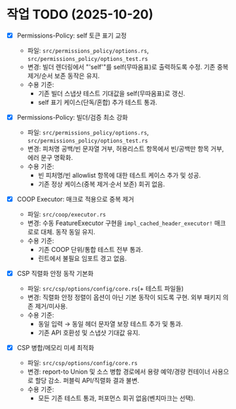 # 작업 TODO (2025-10-20)

- [x] Permissions-Policy: self 토큰 표기 교정
  - 파일: `src/permissions_policy/options.rs`, `src/permissions_policy/options_test.rs`
  - 변경: 빌더 렌더링에서 "'self'"를 self(무따옴표)로 출력하도록 수정. 기존 중복 제거/순서 보존 동작은 유지.
  - 수용 기준:
    - 기존 빌더 스냅샷 테스트 기대값을 self(무따옴표)로 갱신.
    - self 표기 케이스(단독/혼합) 추가 테스트 통과.

- [x] Permissions-Policy: 빌더/검증 최소 강화
  - 파일: `src/permissions_policy/options.rs`, `src/permissions_policy/options_test.rs`
  - 변경: 피처명 공백/빈 문자열 거부, 허용리스트 항목에서 빈/공백만 항목 거부, 에러 문구 명확화.
  - 수용 기준:
    - 빈 피처명/빈 allowlist 항목에 대한 테스트 케이스 추가 및 성공.
    - 기존 정상 케이스(중복 제거·순서 보존) 회귀 없음.

- [x] COOP Executor: 매크로 적용으로 중복 제거
  - 파일: `src/coop/executor.rs`
  - 변경: 수동 FeatureExecutor 구현을 `impl_cached_header_executor!` 매크로로 대체. 동작 동일 유지.
  - 수용 기준:
    - 기존 COOP 단위/통합 테스트 전부 통과.
    - 린트에서 불필요 임포트 경고 없음.

- [x] CSP 직렬화 안정 동작 기본화
  - 파일: `src/csp/options/config/core.rs`(+ 테스트 파일들)
  - 변경: 직렬화 안정 정렬이 옵션이 아닌 기본 동작이 되도록 구현. 외부 패키지 의존 제거/미사용.
  - 수용 기준:
    - 동일 입력 → 동일 헤더 문자열 보장 테스트 추가 및 통과.
    - 기존 API 호환성 및 스냅샷 기대값 유지.

- [x] CSP 병합/메모리 미세 최적화
  - 파일: `src/csp/options/config/core.rs`
  - 변경: report-to Union 및 소스 병합 경로에서 용량 예약/경량 컨테이너 사용으로 할당 감소. 퍼블릭 API/직렬화 결과 불변.
  - 수용 기준:
    - 모든 기존 테스트 통과, 퍼포먼스 회귀 없음(벤치마크는 선택).
